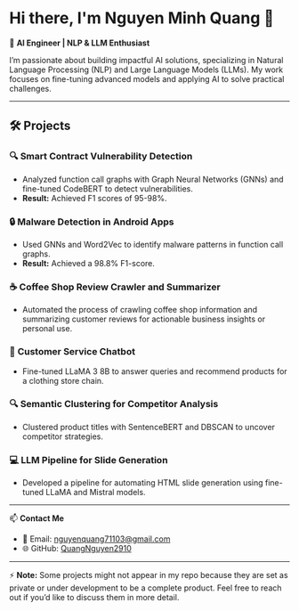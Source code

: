 # Hi there, I'm Nguyen Minh Quang 👋

🚀 **AI Engineer | NLP & LLM Enthusiast**

I’m passionate about building impactful AI solutions, specializing in Natural Language Processing (NLP) and Large Language Models (LLMs). My work focuses on fine-tuning advanced models and applying AI to solve practical challenges.

---

## 🛠 **Projects**

### 🔍 **Smart Contract Vulnerability Detection**
- Analyzed function call graphs with Graph Neural Networks (GNNs) and fine-tuned CodeBERT to detect vulnerabilities.
- **Result:** Achieved F1 scores of 95-98%.

### 🔒 **Malware Detection in Android Apps**
- Used GNNs and Word2Vec to identify malware patterns in function call graphs.
- **Result:** Achieved a 98.8% F1-score.

### ☕ **Coffee Shop Review Crawler and Summarizer**
- Automated the process of crawling coffee shop information and summarizing customer reviews for actionable business insights or personal use.

### 🤖 **Customer Service Chatbot**
- Fine-tuned LLaMA 3 8B to answer queries and recommend products for a clothing store chain.

### 🔍 **Semantic Clustering for Competitor Analysis**
- Clustered product titles with SentenceBERT and DBSCAN to uncover competitor strategies.

### 💻 **LLM Pipeline for Slide Generation**
- Developed a pipeline for automating HTML slide generation using fine-tuned LLaMA and Mistral models.

---

📫 **Contact Me**  
- 📧 Email: [nguyenquang71103@gmail.com](mailto:nguyenquang71103@gmail.com)  
- 🌐 GitHub: [QuangNguyen2910](https://github.com/QuangNguyen2910)

---

⚡ **Note:** Some projects might not appear in my repo because they are set as private or under development to be a complete product. Feel free to reach out if you’d like to discuss them in more detail.
